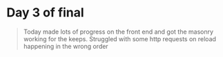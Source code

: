 # Day 3 of final

>Today made lots of progress on the front end and got the masonry working for the keeps. Struggled with some http requests on reload happening in the wrong order